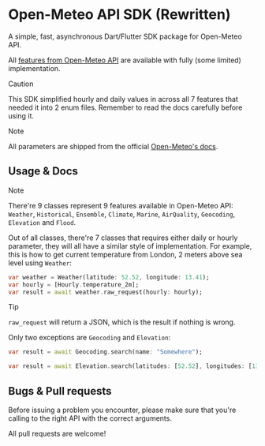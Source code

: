# Open-Meteo API SDK (Rewritten)
A simple, fast, asynchronous Dart/Flutter SDK package for Open-Meteo API.

All [features from Open-Meteo API](https://open-meteo.com/en/features) are available with fully (some limited) implementation.

> [!CAUTION]
This SDK simplified hourly and daily values in across all 7 features that needed it into 2 enum files. Remember to read the docs carefully before using it.

> [!NOTE]
All parameters are shipped from the official [Open-Meteo's docs](https://open-meteo.com/en/docs#api-documentation).

## Usage & Docs
> [!NOTE]
There're 9 classes represent 9 features available in Open-Meteo API: `Weather`, `Historical`, `Ensemble`, `Climate`, `Marine`, `AirQuality`, `Geocoding`, `Elevation` and `Flood`.

Out of all classes, there're 7 classes that requires either daily or hourly parameter, they will all have a similar style of implementation. For example, this is how to get current temperature from London, 2 meters above sea level using `Weather`:
```dart
var weather = Weather(latitude: 52.52, longitude: 13.41);
var hourly = [Hourly.temperature_2m];
var result = await weather.raw_request(hourly: hourly);
```
> [!TIP]
`raw_request` will return a JSON, which is the result if nothing is wrong.

Only two exceptions are `Geocoding` and `Elevation`:
```dart
var result = await Geocoding.search(name: "Somewhere");
```
```dart
var result = await Elevation.search(latitudes: [52.52], longitudes: [13.41]);
```

## Bugs & Pull requests
Before issuing a problem you encounter, please make sure that you're calling to the right API with the correct arguments.

All pull requests are welcome!